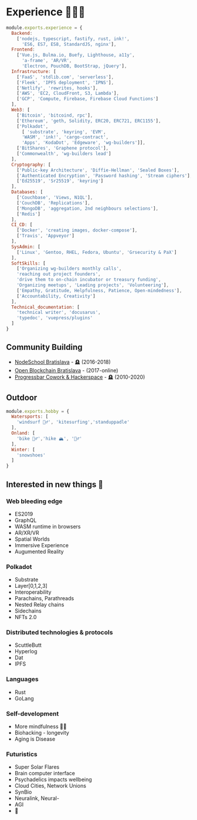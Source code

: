 # Experience 👨🏼‍🔬 

```js
module.exports.experience = {
  Backend:
    ['nodejs, typescript, fastify, rust, ink!',
      'ES6, ES7, ES8, StandardJS, nginx'],
  Frontend:
    ['Vue.js, Bulma.io, Buefy, Lighthouse, a11y',
      'a-frame', 'AR/VR',
      'Electron, PouchDB, BootStrap, jQuery'],
  Infrastructure: [
    ['FaaS', 'stdlib.com', 'serverless'],
    ['Fleek', 'IPFS deployment', 'IPNS'],
    ['Netlify', 'rewrites, hooks'],
    ['AWS', 'EC2, CloudFront, S3, Lambda'],
    ['GCP', 'Compute, Firebase, Firebase Cloud Functions']
  ],
  Web3: [
    ['Bitcoin', 'bitcoind, rpc'],
    ['Ethereum', 'geth, Solidity, ERC20, ERC721, ERC1155'],
    ['Polkadot', 
      [ 'substrate', 'keyring', 'EVM', 
      'WASM', 'ink!', 'cargo-contract',
      'Apps', 'KodaDot', 'Edgeware', 'wg-builders']],
    ['BitShares', 'Graphene protocol'],
    ['Commonwealth', 'wg-builders lead']
  ],
  Cryptography: [
    ['Public-key Architecture', 'Diffie-Hellman', 'Sealed Boxes'],
    ['Authenticated Encryption', 'Password hashing', 'Stream ciphers'],
    ['Ed25519', 'Sr25519', 'keyring']
  ],
  Databases: [
    ['Couchbase', 'Views, N1QL'],
    ['CouchDB', 'Replications'],
    ['MongoDB', 'aggregation, 2nd neighbours selections'],
    ['Redis']
  ],
  CI_CD: [
    ['Docker', 'creating images, docker-compose'],
    ['Travis', 'Appveyor']
  ],
  SysAdmin: [
    ['Linux', 'Gentoo, RHEL, Fedora, Ubuntu', 'Grsecurity & PaX']
  ],
  SoftSkills: [
    ['Organizing wg-builders monthly calls', 
    'reaching out project founders', 
    'drive them to on-chain incubator or treasury funding',
    'Organizing meetups', 'Leading projects', 'Volunteering'],
    ['Empathy, Gratitude, Helpfulness, Patience, Open-mindedness'],
    ['Accountability, Creativity']
  ],
  Technical_documentation: [
    'technical writer', 'docusarus',
    'typedoc', 'vuepress/plugins'
  ]
}
```

## Community Building
* [NodeSchool Bratislava](https://www.meetup.com/nodejsbratislava) - 🪦 (2016-2018)
* [Open Blockchain Bratislava](https://meetup.com/openblockchainbratislava/) - (2017-online)
* [Progressbar Cowork & Hackerspace](https://cowork.progressbar.sk) - 🪦 (2010-2020)

## Outdoor
```js
module.exports.hobby = {
  Watersports: [
    'windsurf 🏄‍♂️', 'kitesurfing','standuppadle'
  ],
  Onland: [
    'bike 🚵‍♂️','hike 🏔', '🧗‍♂️'
  ],
  Winter: [
    'snowshoes'
  ]
}
```

## Interested in new things 🔭
### Web bleeding edge
  * ES2019
  * GraphQL
  * WASM runtime in browsers
  * AR/XR/VR
  * Spatial Worlds
  * Immersive Experience
  * Augumented Reality

### Polkadot 
  * Substrate
  * Layer[0,1,2,3]
  * Interoperability
  * Parachains, Parathreads
  * Nested Relay chains
  * Sidechains
  * NFTs 2.0

### Distributed technologies & protocols 
- ScuttleButt
- Hyperlog
- Dat 
- IPFS

### Languages
  * Rust
  * GoLang

### Self-development
  * More mindfulness 🧘‍♂️
  * Biohacking - longevity
  * Aging is Disease

### Futuristics
  - Super Solar Flares
  - Brain computer interface
  - Psychadelics impacts wellbeing
  - Cloud Cities, Network Unions
  - SynBio
  - Neuralink, Neural-
  - AGI
  - 🥗
